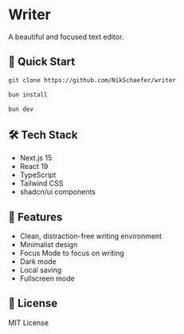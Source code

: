 # Writer

A beautiful and focused text editor.

## 🚀 Quick Start

```bash
git clone https://github.com/NikSchaefer/writer

bun install

bun dev
```

## 🛠️ Tech Stack

- Next.js 15
- React 19
- TypeScript
- Tailwind CSS
- shadcn/ui components

## 🎯 Features

- Clean, distraction-free writing environment
- Minimalist design
- Focus Mode to focus on writing
- Dark mode
- Local saving
- Fullscreen mode

## 📝 License

MIT License
